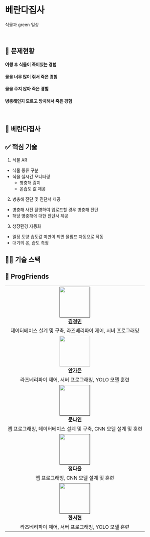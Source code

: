 # 베란다집사

식물과 green 일상

<br/>

## 🤔 문제현황

#### 여행 후 식물이 죽어있는 경험
#### 물을 너무 많이 줘서 죽은 경험
#### 물을 주지 않아 죽은 경험
#### 병충해인지 모르고 방치해서 죽은 경험

<br/>

## 🌿 베란다집사

## ✅ 핵심 기술
1. 식물 AR
  - 식물 종류 구분
  - 식물 실시간 모니터링
    - 병충해 감지
    - 온습도 값 제공
2. 병충해 진단 및 진단서 제공
  - 병충해 사진 촬영하여 업로드할 경우 병충해 진단
  - 해당 병충해에 대한 진단서 제공
3. 생장환경 자동화
  - 일정 토양 습도값 미만이 되면 물펌프 자동으로 작동
  - 대기의 온, 습도 측정

## 👩‍💻 기술 스택

## 🐸 ProgFriends

<table>
    <tr align="center">
        <td style="min-width: 150px;">
            <a href="">
              <img src="" width="100">
              <br />
              <b>김경민</b>
            </a> 
        </td>
    </tr>
    <tr align="center">
        <td>
            데이터베이스 설계 및 구축, 라즈베리파이 제어, 서버 프로그래밍
        </td>
    </tr>
    <tr align="center">
        <td style="min-width: 150px;">
            <a href="https://github.com/dksrkn">
              <img src="" width="100">
              <br />
              <b>안가은</b>
            </a> 
        </td>
    </tr>
    <tr align="center">
        <td>
            라즈베리파이 제어, 서버 프로그래밍, YOLO 모델 훈련
        </td>
    </tr>
    <tr align="center">
        <td style="min-width: 150px;">
            <a href="">
              <img src="" width="100">
              <br />
              <b>문나연</b>
            </a> 
        </td>
    </tr>
    <tr align="center">
        <td>
            앱 프로그래밍, 데이터베이스 설계 및 구축, CNN 모델 설계 및 훈련
        </td>
    </tr>
    <tr align="center">
        <td style="min-width: 150px;">
            <a href="">
              <img src="" width="100">
              <br />
              <b>정다윤</b>
            </a> 
        </td>
    </tr>
    <tr align="center">
        <td>
            앱 프로그래밍, CNN 모델 설계 및 훈련
        </td>
    </tr>
    <tr align="center">
        <td style="min-width: 150px;">
            <a href="">
              <img src="" width="100">
              <br />
              <b>한서현</b>
            </a> 
        </td>
    </tr>
    <tr align="center">
        <td>
            라즈베리파이 제어, 서버 프로그래밍, YOLO 모델 훈련
        </td>
    </tr>
  
</table>
